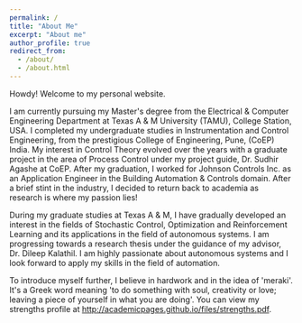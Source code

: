 ```yaml
---
permalink: /
title: "About Me"
excerpt: "About me"
author_profile: true
redirect_from: 
  - /about/
  - /about.html
---
```


Howdy! Welcome to my personal website.

I am currently pursuing my Master's degree from the Electrical & Computer Engineering Department at Texas A & M University (TAMU), College Station, USA. I completed my undergraduate studies in Instrumentation and Control Engineering, from the prestigious College of Engineering, Pune, (CoEP) India. My interest in Control Theory evolved over the years with a graduate project in the area of Process Control under my project guide, Dr. Sudhir Agashe at CoEP. After my graduation, I worked for Johnson Controls Inc. as an Application Engineer in the Building Automation & Controls domain. After a brief stint in the industry, I decided to return back to academia as research is where my passion lies!

During my graduate studies at Texas A & M, I have gradually developed an interest in the fields of Stochastic Control, Optimization and Reinforcement Learning and its applications in the field of autonomous systems. I am progressing towards a research thesis under the guidance of my advisor, Dr. Dileep Kalathil. I am highly passionate about autonomous systems and I look forward to apply my skills in the field of automation. 

To introduce myself further, I believe in hardwork and in the idea of 'meraki'. It's a Greek word meaning 'to do something with soul, creativity or love; leaving a piece of yourself in what you are doing'. You can view my strengths profile at http://academicpages.github.io/files/strengths.pdf.
